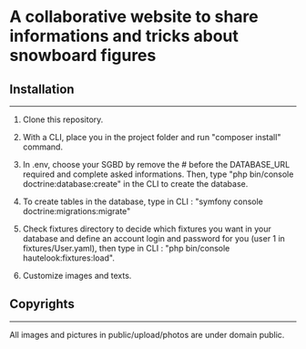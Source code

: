 # A collaborative website to share informations and tricks about snowboard figures

## Installation
----------------

1) Clone this repository.

2) With a CLI, place you in the project folder and run "composer install" command.

3) In .env, choose your SGBD by remove the # before the DATABASE_URL required and complete asked informations. Then, type "php bin/console doctrine:database:create" in the CLI to create the database.

4) To create tables in the database, type in CLI : "symfony console doctrine:migrations:migrate" 

5) Check fixtures directory to decide which fixtures you want in your database and define an account login and password for you (user 1 in fixtures/User.yaml), then type in CLI : "php bin/console hautelook:fixtures:load".

6) Customize images and texts.

## Copyrights
-------------

All images and pictures in public/upload/photos are under domain public.


